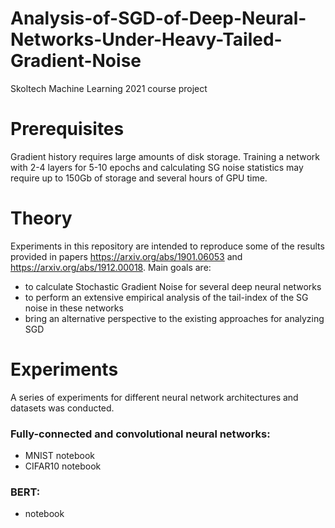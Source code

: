 # Analysis-of-SGD-of-Deep-Neural-Networks-Under-Heavy-Tailed-Gradient-Noise
Skoltech Machine Learning 2021 course project


# Prerequisites
Gradient history requires large amounts of disk storage. Training a network with 2-4 layers for 5-10 epochs and calculating SG noise statistics may require up to 150Gb of storage and several hours of GPU time.

# Theory

Experiments in this repository are intended to reproduce some of the results provided in papers https://arxiv.org/abs/1901.06053 and https://arxiv.org/abs/1912.00018. Main goals are:
- to calculate Stochastic Gradient Noise for several deep neural networks
- to perform an extensive empirical analysis of the tail-index of the SG noise in these networks
- bring an alternative perspective to the existing approaches for analyzing SGD 

# Experiments

A series of experiments for different neural network architectures and datasets was conducted. 
### Fully-connected and convolutional neural networks:
- MNIST notebook
- CIFAR10 notebook
### BERT:
- notebook
